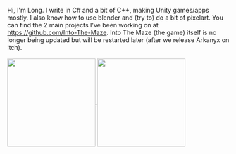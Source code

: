 Hi, I'm Long. I write in C# and a bit of C++, making Unity games/apps mostly. I also know how to use blender and (try to) do a bit of pixelart. You can find the 2 main projects I've been working on at https://github.com/Into-The-Maze. Into The Maze (the game) itself is no longer being updated but will be restarted later (after we release Arkanyx on itch).
<br/><br/>
<a href="https://github.com/Into-The-Maze">
  <img height=200 align="center" src="https://github-readme-stats-l-o-ng.vercel.app/api?username=L-o-ng&theme=midnight-purple&include_all_commits=true&card_width=650px" />
</a>
<a href="https://github.com/Into-The-Maze/Arkanyx">
  <img height=200 align="center" src="https://github-readme-stats-l-o-ng.vercel.app/api/pin/?username=Into-The-Maze&theme=midnight-purple&repo=Arkanyx&layout=compact" />
</a>


